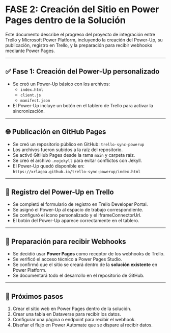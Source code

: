 
# FASE 2: Creación del Sitio en Power Pages dentro de la Solución

Este documento describe el progreso del proyecto de integración entre Trello y Microsoft Power Platform, incluyendo la creación del Power-Up, su publicación, registro en Trello, y la preparación para recibir webhooks mediante Power Pages.

---

## ✅ Fase 1: Creación del Power-Up personalizado

- Se creó un Power-Up básico con los archivos:
  - `index.html`
  - `client.js`
  - `manifest.json`
- El Power-Up incluye un botón en el tablero de Trello para activar la sincronización.

---

## 🌐 Publicación en GitHub Pages

- Se creó un repositorio público en GitHub: `trello-sync-powerup`
- Los archivos fueron subidos a la raíz del repositorio.
- Se activó GitHub Pages desde la rama `main` y carpeta raíz.
- Se creó el archivo `.nojekyll` para evitar conflictos con Jekyll.
- El Power-Up quedó disponible en:  
  `https://xrlagoa.github.io/trello-sync-powerup/index.html`

---

## 🔗 Registro del Power-Up en Trello

- Se completó el formulario de registro en Trello Developer Portal.
- Se asignó el Power-Up al espacio de trabajo correspondiente.
- Se configuró el icono personalizado y el iframeConnectorUrl.
- El botón del Power-Up aparece correctamente en el tablero.

---

## 🧩 Preparación para recibir Webhooks

- Se decidió usar **Power Pages** como receptor de los webhooks de Trello.
- Se verificó el acceso técnico a Power Pages Studio.
- Se confirmó que el sitio se creará dentro de la **solución existente** en Power Platform.
- Se documentará todo el desarrollo en el repositorio de GitHub.

---

## 📁 Próximos pasos

1. Crear el sitio web en Power Pages dentro de la solución.
2. Crear una tabla en Dataverse para recibir los datos.
3. Configurar una página o endpoint para recibir el webhook.
4. Diseñar el flujo en Power Automate que se dispare al recibir datos.

